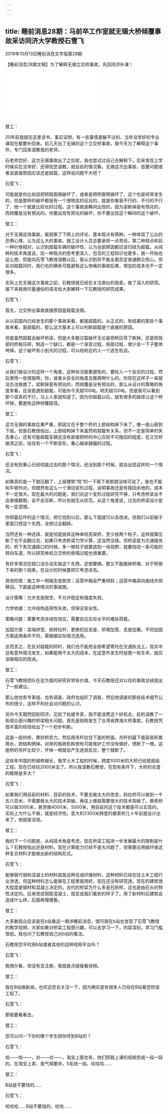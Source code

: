 ```yaml
---
---
---
```

title: 睡前消息28期：马前卒工作室就无锡大桥倾覆事故采访同济大学教授石雪飞
---


2019年10月13日睡前消息文字版第28期

【睡前消息28期文稿】为了解释无锡立交桥事故，先回同济补课！

<iframe src="//player.bilibili.com/player.html?aid=71109098&bvid=BV1sE411d7Na&cid=123207668&page=1" scrolling="no" border="0" frameborder="no" framespacing="0" allowfullscreen="true"> </iframe>


督工：

20年前我就在这里读书，事实证明，有一些事情是躲不过的，当年没学好的专业课现在都要补回来。前几天出了无锡的这个立交桥事故，我今天为了解释这个事件，专门回来请教我的老师。

石老师您好，这次无锡事故出了之后呢，我也尝试过自己去解释下，后来发现上学时候实在没学好，还得找您请教。就目前的情况看，无锡这次出事故，首要问题或者说直接原因应该还是超载，这样说问题不大吧？

石雪飞：

可能就是你比如说把把路面搞破坏了，或者是把桥面啊搞坏了，这个也是经常发生的，但是那样的破坏都是有一个很明显的征兆的，就是你看我不行的，不行的不行了，他一个就是比较长的过程。这个事故是瞬间出现的，因为梁断掉是有预兆的，而倾覆是没有预兆的。你要出现有预兆的破坏，你不要出现这个瞬间的这个破坏。

督工：

对于无锡这场事故，我观察了下网上的评论，基本观点有两种。一种体现了公众的恐惧心理，认为这么大的事故，施工设计人员总要承担一点责任。第二种观点和前一种针锋相对，认识到超载车辆的破坏性，认为全部原因都应该归结为超载。从纯粹的技术角度说，后一种观点的思考更深入，包含的工程知识也更多，我一开始也这么想。但是向石雪飞教授请教以后，我认识到并不能全面否定普通群众担心。但反对超载同时，我们也的确有可能避免这么惨痛的事故后果，增加的成本也不一定很多。

实际上在无锡这次事故之前，石教授就已经在关注类似的隐患，做了深入的研究。接下来我用尽量通俗的语言给大家解释一下石教授的研究成果。

石雪飞：

首先，立交桥出事故直接原因是超载没错。

从以前国内已经发生的那个事故来看，都是超载的。从正式的、有结果的那些个事故来看，是超载的，那么这次基本上可以判断超载是个直接的原因。

但是虽然超载会破坏桥梁，但是大多数过载破坏无论是把桥压弯了断掉，还是把局部的桥板压碎，制造一个缺口，都是一个渐变过程，局部过程，很少会一下子整体垮掉。这个破坏有小到大的过程，可以给附近的人一个逃生机会。

石雪飞：

从我们做设计的这样一个角度，这种状况是要避免的，要给人一个反应的过程，然后使用一些措施啊，你，或者从安全的角度去撤离啊什么的。你现在这样子一来就没办法挽救了。梁断掉是有预兆的，而倾覆是没有预兆的，那么从设计的策略的角度来看，应该是遇到超载，可能你今天超100吨，明天超120吨，但是我可以看到那个梁真的不行，马上人家就知道了。因为你超载以后，就有很多的路径让这个桥坏掉，要避免这种倾覆路径。

督工：

这次无锡的事故后果严重，原因又在于整个桥的上部结构掉下来了，像一座山砸到下层。但是石教授指出，上部结构掉下来虽然和超载有关系，但不一定是简单的失去重心，还有可能超载车辆还没有直接把桥的中心压到不可挽回的程度，在立交桥崩溃之前，往往有一个不断变形，重心越来越偏的过程。

石雪飞：

还没有到重心已经彻底过去的那个情况，还没到那个时候，就会出现这样的一个情况。

如果真的是一下就压翻了，上层建筑“咣”的一下砸下来那就没啥可说了，谁也不能和牛顿作对。但既然有这么一个滑动变形过程，说明事故还是有挽回余地的，成本不一定很大。现在最大的问题是，我们对这个变形过程研究不够，只考虑桥梁会不会直接翻倒，会不会压断，所以也就无从防范。从这个角度说，过去的桥梁设计是有一定遗憾。

你把最后坏的这个情况，把它找到以后，那么下面就可以去改进。但我们以前脑子里面只想这个东西，没想过会翻掉。

当然还有一种选择，就是彻底放弃这种单柱高架桥，至少放两个柱子，这样就算压断了也不会翻过去，如果只考虑桥梁力学计算，这当然没错。但桥梁是为交通服务的，桥下有交通路口的时候，多一根柱子就要遮到一块视野，就要挡住一条可能的转向车道，所以研究单柱立交桥的倒塌过程也很重要。

有好多情况在路口没办法实施这个东西，还想要搞，那又不能搬掉桥墩，对于桥倒下来的那个因素，在设计的时候要把它考虑进去。

其他险情：施工中一侧端支座脱空；运营中箱梁严重倾斜；运营中箱梁向曲线外侧移动。下面是这种情况的事故图。

设计策略：允许支座脱空，不允许稳定和强度失效。

力学依据：允许结构适用性失效，但保证安全性。

策略问题：需要考虑非线性效应，需要反应实际水平的难处荷载。

加固方案：梁端拼宽、疯转拉杆、更换抗拉支座、桥墩加宽、支座加重。不同加固方案适用条件不同，需根据实际情况选用。

总而言之，在反对超载的同时，我们也不能把全部希望寄托在交通执法上，现实中总有意外情况发生，如果能用不太大的成本，在这意外发生时拯救一些生命，就应该做相应的改进。

督工：

石雪飞教授团队在这方面的研究非常有价值，今天石教授还对以往的事故总结提出了一些建议。

那么他也有专家组、也有调查，政府也组织了调查，然后他调查的那些技术细节公布的很少，这样不利社会对问题的认识。

另外今天既然回到同济，见到了权威专家，我不能浪费这个好机会，趁机请教了一些观众感兴趣的桥梁相关问题。首先是刚刚发生了台湾省跨海大桥事故，石教授凭借丰富的经验给出了一个初步判断。

这是一座拱桥，靠拱桥受力，然后用吊杆拉住下面的桥面，吊杆的最下面容易积累雨水，把结构锈掉。对岸的施政机构很有可能维护工作没有做好，锈断了一根，这座桥的吊杆比较少，坏掉一根就会产生连锁反应，整个就断了。

这些年中国的桥越修越长，我学土木工程的时候，跨度1000米的大桥已经是超级工程，现在已经往2000米去了。所以我请教石教授，在现有条件下，大桥的长度的极限是多大？

石雪飞：

如果我们用目前的材料、目前的技术，不要去做太大的改变，斜拉桥可以做到一千五六百米，不需要做太大的技术突破。再往上做就需要很大的技术突破了。悬索桥可以做3000米，甚至做4000米、5000米，用目前的这个技术都是可以实现的。实际上为什么不做，就是经济性。意大利3300米跨度的悬索桥几十年前就设计出来了，他就是没钱。

督工：

我的下一个问题是，从纯技术角度考虑，现在桥梁工程进一步发展最大的限制是什么？石教授指出还是材料，现在计算能力已经不是大问题了，但需要应用碳纤维这种复合材料才能做出新的结构形式。

石雪飞：

能够替代钢和混凝土的材料就是这种合成纤维材料，这种材料已经在往土木工程行业渗透，但这种材料怎么能够在工程里面用好，现在还没有研究透。现在的建筑很大程度是钢材和混凝土决定的。古代的桥梁为什么多是石拱桥，这也是由石头的特性决定的。后来改成钢筋混凝土，就变成我们看到的样子了。用了新材料后建筑会造成什么样，后面再慢慢看。

督工：

大多数观众应该是在b站看这一期涉睡前消息，很巧我在b站也发现了石雪飞教授的教学视频，大家如果对桥梁工程感兴趣，可以去学习一下，内容深刻，学习门槛很低。我也问了石教授自己对b站的看法。

石教授您平时用b站或者其他的这种视频平台吗？

石雪飞：

我偶尔看，但没有去注册，我就是点链接看视频。

督工：

我在B站做新闻，也欢迎您去关注一下，因为确实是有很多人已经在B站看您桥梁工程了。

石雪飞：

那我要看看去。

督工：

您可以问一下你的哪个学生把你传到B站的？

石雪飞：

哈——哈——，对——对——，淘宝上面也有，他们把我上课的视频剪成一段一段的，在淘宝上卖，我气得要命，5毛钱一段。哈哈哈……

督工：

B站是不要钱的……

石雪飞：

哈哈哈……B站不要钱的，哈哈……